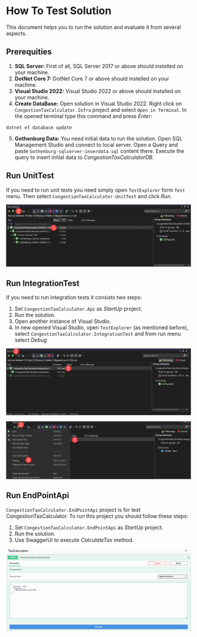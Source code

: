 # How To Test Solution

This document helps you to run the solution and evaluate it from several aspects.

## Prerequities

1. **SQL Server:** First of all, SQL Server 2017 or above should instelled on your machine.
2. **DotNet Core 7:** DotNet Core 7 or above should instelled on your machine.
3. **Visual Studio 2022:** Visual Studio 2022 or above should installed on your machine.
4. **Create DataBase:** Open solution in Visual Studio 2022. Right click on `CongestionTaxCalculator.Infra` project and select `Open in Terminal`.
   In the opened terminal type this command and press _Enter_:

```console
dotnet ef database update
```

5. **Gothenburg Data:** You need initial data to run the solution. Open SQL Management Studio and connect to local server. Open a Query and paste `Gothenburg-sqlserver-inserdata.sql` content there. Execute the query to insert initial data to _CongestionTaxCalculatorDB_.

## Run UnitTest

If you need to run unit tests you need simply open `TestExplorer` form `Test` menu. Then select `CongestionTaxCalculator.UnitTest` and click _Run_.

![Run UnitTest](images/rununittest.png "Run UnitTest")

## Run IntegrationTest

If you need to run integration tests it consists two steps:

1. Set `CongestionTaxCalculator.Api` as _StartUp_ project.
2. Run the solution.
3. Open another instance of Visual Studio.
4. In new opened Visual Studio, open `TestExplorer` (as mentioned before), select `CongestionTaxCalculator.IntegrationTest` and from run menu select _Debug_

![Run Integraion Test](images/runintegrationtest1.png "Run Integraion Test")

![Run Integraion Test](images/runintegrationtest2.png "Run Integraion Test")

## Run EndPointApi

`CongestionTaxCalculator.EndPointApi` project is for test CongestionTaxCalculator. To run this project you should follow these steps:

1. Set `CongestionTaxCalculator.EndPointApi` as _StartUp_ project.
2. Run the solution.
3. Use SwaggerUI to execute _CalculateTax_ method.

![Run EndPointApi](images/taxcalculatorcontroller.png "Run EndPointApi")
